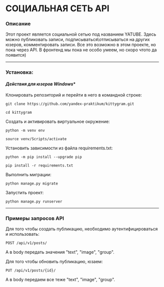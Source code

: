 # СОЦИАЛЬНАЯ СЕТЬ API
### Описание
Этот проект является социальной сетью под названием YATUBE. Здесь можно публиковать записи, подписываться\отписываться на других юзеров, комментировать записи. Все это возможно в этом проекте, но пока через API. В фронтенд мы пока не особо умеем, но скоро чтото да появится)

------------------------------------------------------------
### Установка:
#### *Действия для юзеров Windows**

Клонировать репозиторий и перейти в него в командной строке:
```
git clone https://github.com/yandex-praktikum/kittygram.git
```
```
cd kittygram
```
Cоздать и активировать виртуальное окружение:
```
python -m venv env
```
```
source venv/Scripts/activate
```
Установить зависимости из файла requirements.txt:
```
python -m pip install --upgrade pip
```
```
pip install -r requirements.txt
```
Выполнить миграции:
```
python manage.py migrate
```
Запустить проект:
```
python manage.py runserver
```
------------------------------------------------------------
### Примеры запросов API

Для того чтобы создать публикацию, необходимо аутентифицироваться и использовать:
```
POST /api/v1/posts/
```
А в body передать значения "text", "image", "group".

Для того чтобы обновить публикацию, юзаем:
```
PUT /api/v1/posts/{id}/
```
А в body передаем все теже "text", "image", "group".
